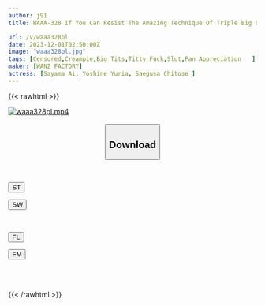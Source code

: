 ```yaml
---
author: j91
title: WAAA-328 If You Can Resist The Amazing Technique Of Triple Big Breasts, Raw Creampie SEX! Ai Sayama Yuki Chitose Yuria Yoshine

url: /v/waaa328pl
date: 2023-12-01T02:50:00Z
image: "waaa328pl.jpg"
tags: [Censored,Creampie,Big Tits,Titty Fuck,Slut,Fan Appreciation	 ]
maker: [WANZ FACTORY]
actress: [Sayama Ai, Yoshine Yuria, Saegusa Chitose ]
---
```



{{< rawhtml >}}

<div class="video" data-videoid="qgZAadkXYjHzBzo">
    <a href="javascript:;">
        <img src="/v/waaa328pl/waaa328pl.jpg" width="WIDTH" height="HEIGHT" alt="waaa328pl.mp4" loading="lazy">
    </a>
</div>

<script type="text/javascript" src="https://j91.asia/asset/on-demand-st.js"></script>

<br>
  <link rel="stylesheet" href="https://j91.asia/asset/bs5.css">
  
  <center>
  <button class="btn btn-primary" type="button" data-bs-toggle="collapse" data-bs-target=".multi-collapse" aria-expanded="false" aria-controls="multiCollapseExample1 multiCollapseExample2"><h2>Download</h2></button></center>
</p>
<div class="row">
  <div class="col">
    <div class="collapse multi-collapse" id="multiCollapseExample1">
      <div class="card card-body">
	      	      <br>
<div class="buttons">  
<p><a href="https://streamtape.to/v/qgZAadkXYjHzBzo" target="_blank"><button class="btn-hover color-3"><i class="fa fa-download"></i> ST</button></a></p>
<p><a href="https://flaswish.com/lx5t2h0cgodb" target="_blank"><button class="btn-hover color-2"><i class="fa fa-download"></i> SW</button></a></p></div>
    </div>
  </div>
</div>
  <div class="col">
    <div class="collapse multi-collapse" id="multiCollapseExample2">
      <div class="card card-body">
	      <br>
<div class="buttons">
<p><a href="javascript:;" target="_blank"><button class="btn-hover color-9"><i class="fa fa-download"></i> FL</button></a></p>
<p><a href="javascript:;" target="_blank"><button class="btn-hover color-8"><i class="fa fa-download"></i> FM</button></a></p></div>
<br><br>
      </div>
    </div>
  </div>
</div>

{{< /rawhtml >}}